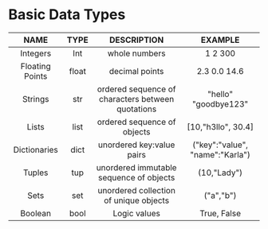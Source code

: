 


# Basic Data Types

| NAME | TYPE |DESCRIPTION|EXAMPLE
|:--:|:------:|:--:|:-:|
| Integers | Int | whole numbers| 1 2 300 |
|Floating Points| float| decimal points| 2.3 0.0 14.6|
|Strings| str| ordered sequence of characters between quotations|"hello" "goodbye123"|
|Lists|list|ordered sequence of objects| [10,"h3llo", 30.4]|
|Dictionaries| dict| unordered key:value pairs| ("key":"value", "name":"Karla")
|Tuples| tup| unordered immutable sequence of objects| (10,"Lady")|
|Sets| set| unordered collection of unique objects| ("a","b")
|Boolean| bool| Logic values| True, False|

<!--stackedit_data:
eyJoaXN0b3J5IjpbMTg4ODcyMDk1NiwxOTk0MDU0LDIwNDAyOT
c2MjJdfQ==
-->